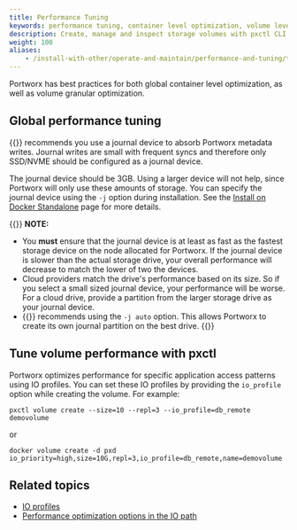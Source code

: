 ```yaml
---
title: Performance Tuning
keywords: performance tuning, container level optimization, volume level optimization, Portworx Enterprise,
description: Create, manage and inspect storage volumes with pxctl CLI. Discover how to use Docker together with Portworx!
weight: 100
aliases:
    - /install-with-other/operate-and-maintain/performance-and-tuning/tuning/
---
```

Portworx has best practices for both global container level optimization, as well as volume granular optimization.

## Global performance tuning

{{<companyName>}} recommends you use a journal device to absorb Portworx metadata writes. Journal writes are small with frequent syncs and therefore only SSD/NVME should be configured as a journal device.

The journal device should be 3GB. Using a larger device will not help, since Portworx will only use these amounts of storage. You can specify the journal device using the `-j` option during installation. See the [Install on Docker Standalone](/install-portworx/install-with-other/docker/standalone) page for more details.

{{<info>}}
**NOTE:**

- You **must** ensure that the journal device is at least as fast as the fastest storage device on the node allocated for Portworx. If the journal device is slower than the actual storage drive, your overall performance will decrease to match the lower of two the devices.
- Cloud providers match the drive's performance based on its size. So if you select a small sized journal device, your performance will be worse.  For a cloud drive, provide a partition from the larger storage drive as your journal device.
- {{<companyName>}} recommends using the `-j auto` option. This allows Portworx to create its own journal partition on the best drive.
{{</info>}}

## Tune volume performance with pxctl

Portworx optimizes performance for specific application access patterns using IO profiles. You can set these IO profiles by providing the `io_profile` option while creating the volume. For example:

```text
pxctl volume create --size=10 --repl=3 --io_profile=db_remote demovolume
```

or

```text
docker volume create -d pxd io_priority=high,size=10G,repl=3,io_profile=db_remote,name=demovolume
```

## Related topics

* [IO profiles](/concepts/io-profiles/)
* [Performance optimization options in the IO path](/reference/performance-io-path/)
